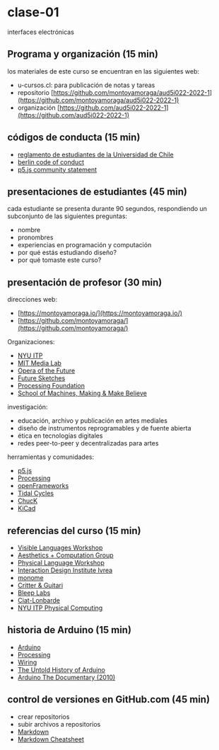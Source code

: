 # clase-01

interfaces electrónicas

## Programa y organización (15 min)

los materiales de este curso se encuentran en las siguientes web:

* u-cursos.cl: para publicación de notas y tareas
* repositorio [https://github.com/montoyamoraga/aud5i022-2022-1](https://github.com/montoyamoraga/aud5i022-2022-1)
* organización [https://github.com/aud5i022-2022-1](https://github.com/aud5i022-2022-1)

## códigos de conducta (15 min)

* [reglamento de estudiantes de la Universidad de Chile](https://www.uchile.cl/portal/presentacion/senado-universitario/reglamentos/reglamentos-aprobados-o-modificados-por-el-senado-universitario/67177/reglamento-de-estudiantes-de-la-universidad-de-chile)
* [berlin code of conduct](https://berlincodeofconduct.org/es/)
* [p5.js community statement](https://p5js.org/es/community/)

## presentaciones de estudiantes (45 min)

cada estudiante se presenta durante 90 segundos, respondiendo un subconjunto de las siguientes preguntas:

* nombre
* pronombres
* experiencias en programación y computación
* por qué estás estudiando diseño?
* por qué tomaste este curso?

## presentación de profesor (30 min)

direcciones web:

* [https://montoyamoraga.io/](https://montoyamoraga.io/)
* [https://github.com/montoyamoraga/](https://github.com/montoyamoraga/)

Organizaciones:

* [NYU ITP](https://tisch.nyu.edu/itp)
* [MIT Media Lab](https://www.media.mit.edu/)
* [Opera of the Future](https://www.media.mit.edu/groups/opera-of-the-future/)
* [Future Sketches](https://www.media.mit.edu/groups/future-sketches/)
* [Processing Foundation](https://processingfoundation.org/)
* [School of Machines, Making & Make Believe](https://www.schoolofma.org/)

investigación:

* educación, archivo y publicación en artes mediales
* diseño de instrumentos reprogramables y de fuente abierta
* ética en tecnologías digitales
* redes peer-to-peer y decentralizadas para artes

herramientas y comunidades:

* [p5.js](https://p5js.org/)
* [Processing](https://processing.org/)
* [openFrameworks](https://openframeworks.cc/)
* [Tidal Cycles](https://tidalcycles.org/)
* [ChucK](https://chuck.cs.princeton.edu/)
* [KiCad](https://www.kicad.org/)

## referencias del curso (15 min)

* [Visible Languages Workshop](https://act.mit.edu/special-collections/vlw-archive/)
* [Aesthetics + Computation Group](https://acg.media.mit.edu/)
* [Physical Language Workshop](https://plw.media.mit.edu/)
* [Interaction Design Institute Ivrea](https://interactionivrea.org/en/index.asp)
* [monome](https://monome.org/)
* [Critter & Guitari](https://www.critterandguitari.com/)
* [Bleep Labs](https://bleeplabs.com/)
* [Ciat-Lonbarde](https://www.ciat-lonbarde.net/)
* [NYU ITP Physical Computing](https://itp.nyu.edu/physcomp/itp/)

## historia de Arduino (15 min)

* [Arduino](https://www.arduino.cc/)
* [Processing](https://processing.org/)
* [Wiring](https://wiring.org.co/)
* [The Untold History of Arduino](https://arduinohistory.github.io/)
* [Arduino The Documentary (2010)](https://vimeo.com/18390711)

## control de versiones en GitHub.com (45 min)

* crear repositorios
* subir archivos a repositorios
* [Markdown](https://en.wikipedia.org/wiki/Markdown)
* [Markdown Cheatsheet](https://github.com/adam-p/markdown-here/wiki/Markdown-Cheatsheet)
